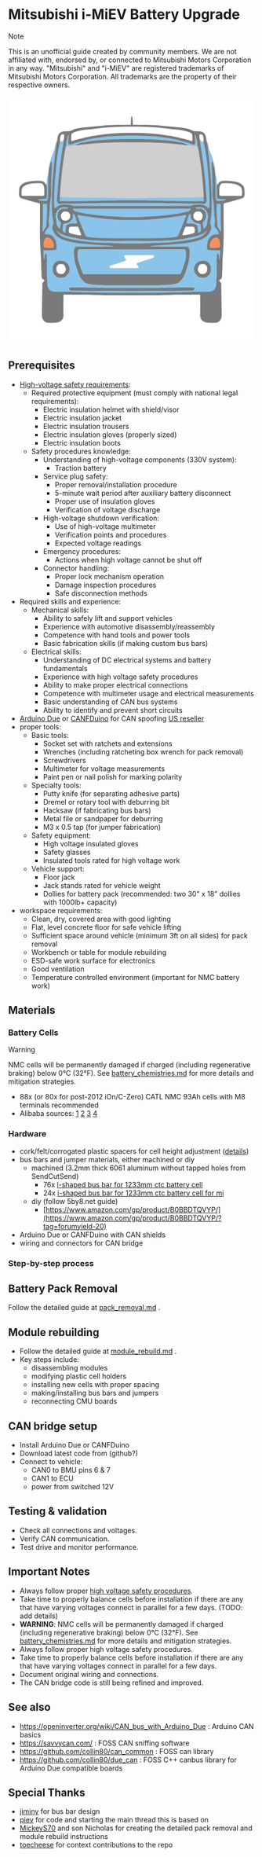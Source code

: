 # Mitsubishi i-MiEV Battery Upgrade

> [!NOTE]
> This is an unofficial guide created by community members. We are not affiliated with, endorsed by, or connected to Mitsubishi Motors Corporation in any way. "Mitsubishi" and "i-MiEV" are registered trademarks of Mitsubishi Motors Corporation. All trademarks are the property of their respective owners.

![i-MiEV](./miev.svg)

## Prerequisites

- [High-voltage safety requirements](https://web.archive.org/web/20241222211352/http://mmc-manuals.ru/manuals/i-miev/online/Service_Manual/2017/54/html/M154940710001501ENG.HTM):
  - Required protective equipment (must comply with national legal requirements):
    - Electric insulation helmet with shield/visor
    - Electric insulation jacket
    - Electric insulation trousers
    - Electric insulation gloves (properly sized)
    - Electric insulation boots
  - Safety procedures knowledge:
    - Understanding of high-voltage components (330V system):
      - Traction battery
    - Service plug safety:
      - Proper removal/installation procedure
      - 5-minute wait period after auxiliary battery disconnect
      - Proper use of insulation gloves
      - Verification of voltage discharge
    - High-voltage shutdown verification:
      - Use of high-voltage multimeter
      - Verification points and procedures
      - Expected voltage readings
    - Emergency procedures:
      - Actions when high voltage cannot be shut off
    - Connector handling:
      - Proper lock mechanism operation
      - Damage inspection procedures
      - Safe disconnection methods
- Required skills and experience:
  - Mechanical skills:
    - Ability to safely lift and support vehicles
    - Experience with automotive disassembly/reassembly
    - Competence with hand tools and power tools
    - Basic fabrication skills (if making custom bus bars)
  - Electrical skills:
    - Understanding of DC electrical systems and battery fundamentals
    - Experience with high voltage safety procedures
    - Ability to make proper electrical connections
    - Competence with multimeter usage and electrical measurements
    - Basic understanding of CAN bus systems
    - Ability to identify and prevent short circuits
- [Arduino Due](https://docs.arduino.cc/hardware/due/) or [CANFDuino](https://github.com/togglebit/CANFDuino) for CAN spoofing [US reseller](<https://copperhilltech.com/arduino/>)
- proper tools:
  - Basic tools:
    - Socket set with ratchets and extensions
    - Wrenches (including ratcheting box wrench for pack removal)
    - Screwdrivers
    - Multimeter for voltage measurements
    - Paint pen or nail polish for marking polarity
  - Specialty tools:
    - Putty knife (for separating adhesive parts)
    - Dremel or rotary tool with deburring bit
    - Hacksaw (if fabricating bus bars)
    - Metal file or sandpaper for deburring
    - M3 x 0.5 tap (for jumper fabrication)
  - Safety equipment:
    - High voltage insulated gloves
    - Safety glasses
    - Insulated tools rated for high voltage work
  - Vehicle support:
    - Floor jack
    - Jack stands rated for vehicle weight
    - Dollies for battery pack (recommended: two 30" x 18" dollies with 1000lb+ capacity)
- workspace requirements:
  - Clean, dry, covered area with good lighting
  - Flat, level concrete floor for safe vehicle lifting
  - Sufficient space around vehicle (minimum 3ft on all sides) for pack removal
  - Workbench or table for module rebuilding
  - ESD-safe work surface for electronics
  - Good ventilation
  - Temperature controlled environment (important for NMC battery work)

## Materials

### Battery Cells

> [!WARNING]
> NMC cells will be permanently damaged if charged (including regenerative braking) below 0°C (32°F). See [battery_chemistries.md](battery_chemistries.md) for more details and mitigation strategies.

- 88x (or 80x for post-2012 iOn/C-Zero) CATL NMC 93Ah cells with M8 terminals recommended
- Alibaba sources: [1](https://www.alibaba.com/product-detail/Starmax-High-Power-Catl-3-7V_1600752172388.html) [2](https://www.alibaba.com/product-detail/Brand-New-CATL-Ternary-Lithium-Ion_1600494889608.html) [3](https://www.xihobattery.com/products/catl-93ah-37v-nmc-prismatic-rechargeable-lithium-ion-battery) [4](https://www.alibaba.com/product-detail/subject_1600869468591.html)

### Hardware

- cork/felt/corrogated plastic spacers for cell height adjustment ([details](module_rebuild.md))
- bus bars and jumper materials, either machined or diy
  - machined (3.2mm thick 6061 aluminum without tapped holes from SendCutSend)
    - 76x [l-shaped bus bar for 1233mm ctc battery cell](https://www.printables.com/model/1036239-l-shape-bus-bar-for-1233mm-ctc-battery-cell)
    - 24x [i-shaped bus bar for 1233mm ctc battery cell for mi](https://www.printables.com/model/1036252-i-shape-bus-bar-for-1233mm-ctc-battery-cell-for-mi)
  - diy (follow 5by8.net guide)
    - [https://www.amazon.com/gp/product/B0BBDTQVYP/](https://www.amazon.com/gp/product/B0BBDTQVYP/?tag=forumyield-20)
- Arduino Due or CANFDuino with CAN shields
- wiring and connectors for CAN bridge

### Step-by-step process​

## Battery Pack Removal  

Follow the detailed guide at [pack_removal.md](./pack_removal.md) .

## Module rebuilding  

- Follow the detailed guide at [module_rebuild.md](./module_rebuild.md) .
- Key steps include:
  - disassembling modules
  - modifying plastic cell holders
  - installing new cells with proper spacing
  - making/installing bus bars and jumpers
  - reconnecting CMU boards

## CAN bridge setup  

- Install Arduino Due or CANFDuino
- Download latest code from (github?)
- Connect to vehicle:
  - CAN0 to BMU pins 6 & 7
  - CAN1 to ECU
  - power from switched 12V

## Testing & validation  

- Check all connections and voltages.
- Verify CAN communication.
- Test drive and monitor performance.

## Important Notes

- Always follow proper [high voltage safety procedures](https://web.archive.org/web/20241222211352/http://mmc-manuals.ru/manuals/i-miev/online/Service_Manual/2017/54/html/M154940710001501ENG.HTM).
- Take time to properly balance cells before installation if there are any that have varying voltages connect in parallel for a few days. (TODO: add details)
- **WARNING**: NMC cells will be permanently damaged if charged (including regenerative braking) below 0°C (32°F). See [battery_chemistries.md](battery_chemistries.md) for more details and mitigation strategies.
- Always follow proper high voltage safety procedures.
- Take time to properly balance cells before installation if there are any that have varying voltages connect in parallel for a few days.
- Document original wiring and connections.
- The CAN bridge code is still being refined and improved.

## See also

- <https://openinverter.org/wiki/CAN_bus_with_Arduino_Due> : Arduino CAN basics
- <https://savvycan.com/> : FOSS CAN sniffing software
- <https://github.com/collin80/can_common> : FOSS can library
- <https://github.com/collin80/due_can> : FOSS C++ canbus library for Arduino Due compatible boards

## Special Thanks

- [jiminy](https://myimiev.com/members/jiminy.1606/) for bus bar design
- [piev](https://myimiev.com/members/piev.2638/) for code and starting the main thread this is based on
- [MickeyS70](https://myimiev.com/members/mickeys70.3536/) and son Nicholas for creating the detailed pack removal and module rebuild instructions
- [toecheese](https://myimiev.com/members/toecheese.4279/) for context contributions to the repo
